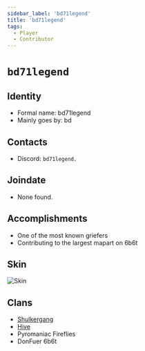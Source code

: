 ```yaml
---
sidebar_label: 'bd71legend'
title: 'bd71legend'
tags:
  - Player
  - Contributor
---
```


# `bd71legend`

## Identity
* Formal name: bd71legend
* Mainly goes by: bd

## Contacts
* Discord: `bd71legend.`

## Joindate
* None found.

## Accomplishments
* One of the most known griefers
* Contributing to the largest mapart on 6b6t

## Skin
![Skin](https://s.namemc.com/3d/skin/body.png?id=a6e0f7c0dc4c4bae&model=classic&theta=30&phi=21&time=90&width=100&height=200)

## Clans
* [Shulkergang](../../Groups/shulkergang.md)
* [Hive](../../Groups/hive.md)
* Pyromaniac Fireflies
* DonFuer 6b6t
